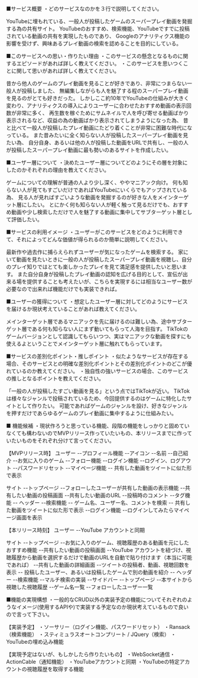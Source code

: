 ■サービス概要
・どのサービスなのかを３行で説明してください。

YouTubeに埋もれている、一般人が投稿したゲームのスーパープレイ動画を発掘する為の共有サイト。
YouTubeのおすすめ、検索機能、YouTubeですでに投稿されている動画の共有を実現したものであり、
Googleのアナリティクス機能の影響を受けず、興味あるプレイ動画の検索を認めることを目的にしている。

■このサービスへの思い・作りたい理由
・このサービスの懸念となるものに関するエピソードがあれば詳しく教えてください。
・このサービスを思いつくことに関して思いがあれば詳しく教えてください。

昔から他人のゲームのプレイ動画を見ることが好きであり、非常につまらない一般人が投稿しました、
無編集しながらも人を魅了する程のスーパープレイ動画を見るのがとても好きだった。
しかしここ約10年でYouTubeの仕組みが大きく変わり、アナリティクスの導入によりユーザーに合わせたおすすめ動画の表示回数が非常に多く、
再生数を稼ぐためにサムネイルで人を呼び寄せる動画ばかり表示されるなど、収益の為の動画ばかり表示されてしまうようになった為、
昔と比べて一般人が投稿したプレイ動画にたどり着くことが非常に困難な時代になっている。
また昔みたいに全く知らない人が投稿したスーパープレイ動画を見たい為、
自分自身、あるいは他の人が投稿した動画をURLで共有し、一般の人が投稿したスーパープレイ動画に最も勢いのあるサイトを作成したい。

■ユーザー層について
・決めたユーザー層についてどのようにその層を対象にしたのかそれぞれの理由を教えてください。

ゲームについての理解が普通の人より少し深く、ややマニアック向け。
何も知らない人が見てもすごいだけであればYouTubeにいくらでもアップされている為、
見る人が見ればすごいような動画を発掘するのが好きな人をメインターゲット層にしたい。
とにかく何も知らない人が軽く触って見るだけでも、おすすめ動画や少し検索しただけで人を魅了する動画に集中してサブターゲット層として評価したい。

■サービスの利用イメージ
・ユーザーがこのサービスをどのように利用できて、それによってどんな価値が得られるのか簡単に説明してください。

最新作や過去作に捕らえられずユーザーが気になったゲームを検索する。
家にいて動画を見たいときに一般の人が投稿したスーパープレイ動画を視聴し、自分のプレイ知りではとても楽しかったプレイを見て満足感を提供したいと思います。
また自分自身が投稿したプレイ動画の認知を広げる目的として、宣伝が出来る場を提供することも考えたいが、こちらを実現するには相当なユーザー数が必要なので出来れば機能だけでも実装できれば。

■ユーザーの獲得について
・想定したユーザー層に対してどのようにサービスを届けるか現状考えていることがあれば教えてください。

メインターゲット層であるマニアックを先に届けるのは難しい為、途中サブターゲット層である何も知らない人にまず動いてもらって人海を目指す。
TikTokのゲームバージョンとして認識してもらいつつ、実はマニアックな動画を探すにも使えるよということでメインターゲット層に触れてもらっています。

■サービスの差別化ポイント・推しポイント
・似たようなサービスが存在する場合、そのサービスとの明確な差別化ポイントとその差別化ポイントのどこが優れているのか教えてください。
・独自性の強いサービスの場合、このサービスの推しとなるポイントを教えてください。

「一般の人が投稿したすごい動画を見る」という点ではTikTokが近い。
TikTokは様々なジャンルで投稿されているため、今回提供するのはゲームに特化したサイトとして作りたい。
可能であればゲームのジャンルを設け、好きなジャンルを押すだけであらゆるゲームのプレイ動画に集中するように仕組みたい。

■ 機能候補
・現状作ろうと思っている機能、段階の機能をしっかりと固めていなくても構わないのでMVPリリース作っていたいもの、本リリースまでに作っていたいものをそれぞれ分けて言ってください。

【MVPリリース時】
ユーザー
  --プロフィール機能
    --アイコン
    --名前
    --自己紹介
    --お気に入りのゲーム
  --フォロー機能
  --ログイン機能
    --ログイン、ログアウト
    --パスワードリセット
  --マイページ機能
    -- 共有した動画をツイートに似た形で表示

サイト
  --トップページ
    --フォローしたユーザーが共有した動画の表示機能
  --共有したい動画の投稿画面
    --共有したい動画のURL
    --投稿時のコメント
    --タグ機能
  -- ヘッダー
    --検索機能
      -- ゲーム名、ユーザー名、コメントを検索
      -- 共有した動画をツイートに似た形で表示
    --ログイン機能
      --ログインしてみたらマイページ画面を表示

【本リリース時刻】
ユーザー
  --YouTube アカウントと同期

サイト
  --トップページ
    --お気に入りのゲーム、視聴履歴のある動画を元にしたおすすめ機能
  --共有したい動画の投稿画面
    --YouTube アカウントを紐づけ、視聴履歴から動画を選択するだけで動画のURLを自動で貼り付けます（本当に可能であれば）
  --共有した動画の詳細画面
    --ツイートの投稿者、動画、視聴回数を表示
    -- 投稿したユーザー、あるいは投稿したゲームで別の動画を紹介
  -- ヘッダー
    --検索機能
      --マルチ検索の実装
  --サイドバー
    --トップページ
    --本サイトから視聴した視聴履歴
    --ゲーム名一覧
    --フォローしたユーザー一覧

■機能の実現構想
・一般的なCRUD以外の実装予定の機能についてそれぞれのようなイメージ(使用するAPIや)で実装する予定なのか現状考えているもので良いので言って下さい。

【実装予定】
・ソーサリー（ログイン機能、パスワードリセット）
・Ransack（検索機能）
・スティミュラスオートコンプリート / JQuery（検索）
・YouTubeの埋め込み機能

【実現予定はないが、もしかしたら作りたいもの】
・WebSocket通信・ActionCable（通知機能）
・YouTubeアカウントと同期
・YouTubeの特定アカウントの視聴履歴を取得する機能